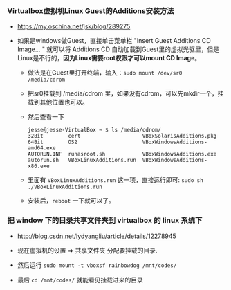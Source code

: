 ### Virtualbox虚拟机Linux Guest的Additions安装方法
* https://my.oschina.net/jsk/blog/289275

* 如果是windows做Guest，直接单击菜单栏 "Insert Guest Additions CD Image... " 就可以将 Additions CD 自动加载到Guest里的虚拟光驱里，但是Linux是不行的，**因为Linux需要root权限才可以mount CD Image**。
    * 做法是在Guest里打开终端，输入：`sudo mount /dev/sr0  /media/cdrom`

    * 把sr0挂载到 /media/cdrom 里，如果没有cdrom，可以先mkdir一个，挂载到其他位置也可以。

    * 然后查看一下
        ```
        jesse@jesse-VirtualBox ~ $ ls /media/cdrom/
        32Bit        cert                    VBoxSolarisAdditions.pkg
        64Bit        OS2                     VBoxWindowsAdditions-amd64.exe
        AUTORUN.INF  runasroot.sh            VBoxWindowsAdditions.exe
        autorun.sh   VBoxLinuxAdditions.run  VBoxWindowsAdditions-x86.exe
        ```
    * 里面有 `VBoxLinuxAdditions.run` 这一项，直接运行即可: `sudo sh ./VBoxLinuxAdditions.run`

    * 安装后，`reboot` 一下就可以了。


### 把 window 下的目录共享文件夹到 virtualbox 的 linux 系统下
* http://blog.csdn.net/lydyangliu/article/details/12278945

* 现在虚拟机的设置 => 共享文件夹 分配要挂载的目录.

* 然后运行 `sudo mount -t vboxsf rainbowdog /mnt/codes/`

* 最后 `cd /mnt/codes/` 就能看见挂载进来的目录
